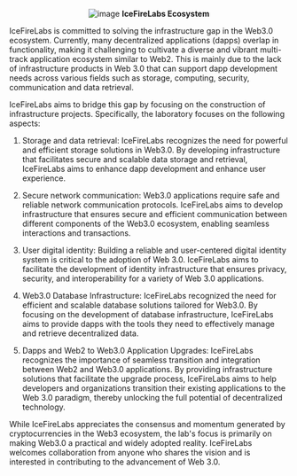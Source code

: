 <p align="center">

<img  alt="image" src="https://github.com/IceFireLabs/.github/assets/34047788/69725346-9dc8-4873-a15a-6e042587801e">
    <b>IceFireLabs Ecosystem</b>
</p>


IceFireLabs is committed to solving the infrastructure gap in the Web3.0 ecosystem. Currently, many decentralized applications (dapps) overlap in functionality, making it challenging to cultivate a diverse and vibrant multi-track application ecosystem similar to Web2. This is mainly due to the lack of infrastructure products in Web 3.0 that can support dapp development needs across various fields such as storage, computing, security, communication and data retrieval.

IceFireLabs aims to bridge this gap by focusing on the construction of infrastructure projects. Specifically, the laboratory focuses on the following aspects:

1. Storage and data retrieval: IceFireLabs recognizes the need for powerful and efficient storage solutions in Web3.0. By developing infrastructure that facilitates secure and scalable data storage and retrieval, IceFireLabs aims to enhance dapp development and enhance user experience.

2. Secure network communication: Web3.0 applications require safe and reliable network communication protocols. IceFireLabs aims to develop infrastructure that ensures secure and efficient communication between different components of the Web3.0 ecosystem, enabling seamless interactions and transactions.

3. User digital identity: Building a reliable and user-centered digital identity system is critical to the adoption of Web 3.0. IceFireLabs aims to facilitate the development of identity infrastructure that ensures privacy, security, and interoperability for a variety of Web 3.0 applications.

4. Web3.0 Database Infrastructure: IceFireLabs recognized the need for efficient and scalable database solutions tailored for Web3.0. By focusing on the development of database infrastructure, IceFireLabs aims to provide dapps with the tools they need to effectively manage and retrieve decentralized data.

5. Dapps and Web2 to Web3.0 Application Upgrades: IceFireLabs recognizes the importance of seamless transition and integration between Web2 and Web3.0 applications. By providing infrastructure solutions that facilitate the upgrade process, IceFireLabs aims to help developers and organizations transition their existing applications to the Web 3.0 paradigm, thereby unlocking the full potential of decentralized technology.

While IceFireLabs appreciates the consensus and momentum generated by cryptocurrencies in the Web3 ecosystem, the lab's focus is primarily on making Web3.0 a practical and widely adopted reality. IceFireLabs welcomes collaboration from anyone who shares the vision and is interested in contributing to the advancement of Web 3.0.
